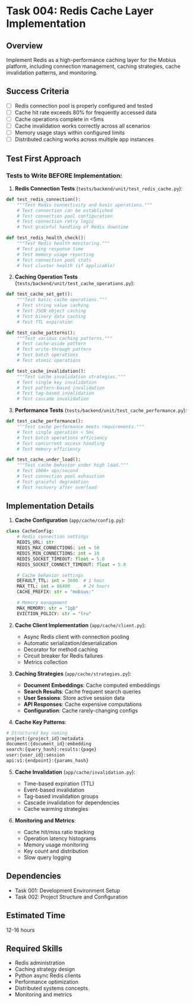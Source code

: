 # Task 004: Redis Cache Layer Implementation

## Overview
Implement Redis as a high-performance caching layer for the Mobius platform, including connection management, caching strategies, cache invalidation patterns, and monitoring.

## Success Criteria
- [ ] Redis connection pool is properly configured and tested
- [ ] Cache hit rate exceeds 80% for frequently accessed data
- [ ] Cache operations complete in <5ms
- [ ] Cache invalidation works correctly across all scenarios
- [ ] Memory usage stays within configured limits
- [ ] Distributed caching works across multiple app instances

## Test First Approach

### Tests to Write BEFORE Implementation:

1. **Redis Connection Tests** (`tests/backend/unit/test_redis_cache.py`):
```python
def test_redis_connection():
    """Test Redis connectivity and basic operations."""
    # Test connection can be established
    # Test connection pool configuration
    # Test connection retry logic
    # Test graceful handling of Redis downtime

def test_redis_health_check():
    """Test Redis health monitoring."""
    # Test ping response time
    # Test memory usage reporting
    # Test connection pool stats
    # Test cluster health (if applicable)
```

2. **Caching Operation Tests** (`tests/backend/unit/test_cache_operations.py`):
```python
def test_cache_set_get():
    """Test basic cache operations."""
    # Test string value caching
    # Test JSON object caching
    # Test binary data caching
    # Test TTL expiration

def test_cache_patterns():
    """Test various caching patterns."""
    # Test cache-aside pattern
    # Test write-through pattern
    # Test batch operations
    # Test atomic operations

def test_cache_invalidation():
    """Test cache invalidation strategies."""
    # Test single key invalidation
    # Test pattern-based invalidation
    # Test tag-based invalidation
    # Test cascade invalidation
```

3. **Performance Tests** (`tests/backend/unit/test_cache_performance.py`):
```python
def test_cache_performance():
    """Test cache performance meets requirements."""
    # Test single operation < 5ms
    # Test batch operations efficiency
    # Test concurrent access handling
    # Test memory efficiency

def test_cache_under_load():
    """Test cache behavior under high load."""
    # Test 1000+ ops/second
    # Test connection pool exhaustion
    # Test graceful degradation
    # Test recovery after overload
```

## Implementation Details

1. **Cache Configuration** (`app/cache/config.py`):
```python
class CacheConfig:
    # Redis connection settings
    REDIS_URL: str
    REDIS_MAX_CONNECTIONS: int = 50
    REDIS_MIN_CONNECTIONS: int = 10
    REDIS_SOCKET_TIMEOUT: float = 5.0
    REDIS_SOCKET_CONNECT_TIMEOUT: float = 5.0

    # Cache behavior settings
    DEFAULT_TTL: int = 3600  # 1 hour
    MAX_TTL: int = 86400     # 24 hours
    CACHE_PREFIX: str = "mobius:"

    # Memory management
    MAX_MEMORY: str = "1gb"
    EVICTION_POLICY: str = "lru"
```

2. **Cache Client Implementation** (`app/cache/client.py`):
   - Async Redis client with connection pooling
   - Automatic serialization/deserialization
   - Decorator for method caching
   - Circuit breaker for Redis failures
   - Metrics collection

3. **Caching Strategies** (`app/cache/strategies.py`):
   - **Document Embeddings**: Cache computed embeddings
   - **Search Results**: Cache frequent search queries
   - **User Sessions**: Store active session data
   - **API Responses**: Cache expensive computations
   - **Configuration**: Cache rarely-changing configs

4. **Cache Key Patterns**:
```python
# Structured key naming
project:{project_id}:metadata
document:{document_id}:embedding
search:{query_hash}:results:{page}
user:{user_id}:session
api:v1:{endpoint}:{params_hash}
```

5. **Cache Invalidation** (`app/cache/invalidation.py`):
   - Time-based expiration (TTL)
   - Event-based invalidation
   - Tag-based invalidation groups
   - Cascade invalidation for dependencies
   - Cache warming strategies

6. **Monitoring and Metrics**:
   - Cache hit/miss ratio tracking
   - Operation latency histograms
   - Memory usage monitoring
   - Key count and distribution
   - Slow query logging

## Dependencies
- Task 001: Development Environment Setup
- Task 002: Project Structure and Configuration

## Estimated Time
12-16 hours

## Required Skills
- Redis administration
- Caching strategy design
- Python async Redis clients
- Performance optimization
- Distributed systems concepts
- Monitoring and metrics
